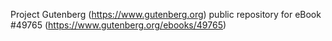 Project Gutenberg (https://www.gutenberg.org) public repository for eBook #49765 (https://www.gutenberg.org/ebooks/49765)
